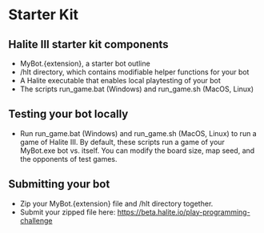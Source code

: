 # Starter Kit

## Halite III starter kit components
* MyBot.{extension}, a starter bot outline
* /hlt directory, which contains modifiable helper functions for your bot
* A Halite executable that enables local playtesting of your bot
* The scripts run_game.bat (Windows) and run_game.sh (MacOS, Linux)

## Testing your bot locally
* Run run_game.bat (Windows) and run_game.sh (MacOS, Linux) to run a game of Halite III. By default, these scripts run a game of your MyBot.exe bot vs. itself.  You can modify the board size, map seed, and the opponents of test games.

## Submitting your bot
* Zip your MyBot.{extension} file and /hlt directory together.
* Submit your zipped file here: https://beta.halite.io/play-programming-challenge
